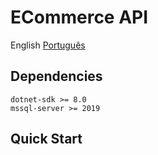 # ECommerce API

English
[Português](README.pt-br.md)

## Dependencies

```
dotnet-sdk >= 8.0
mssql-server >= 2019
```

## Quick Start
